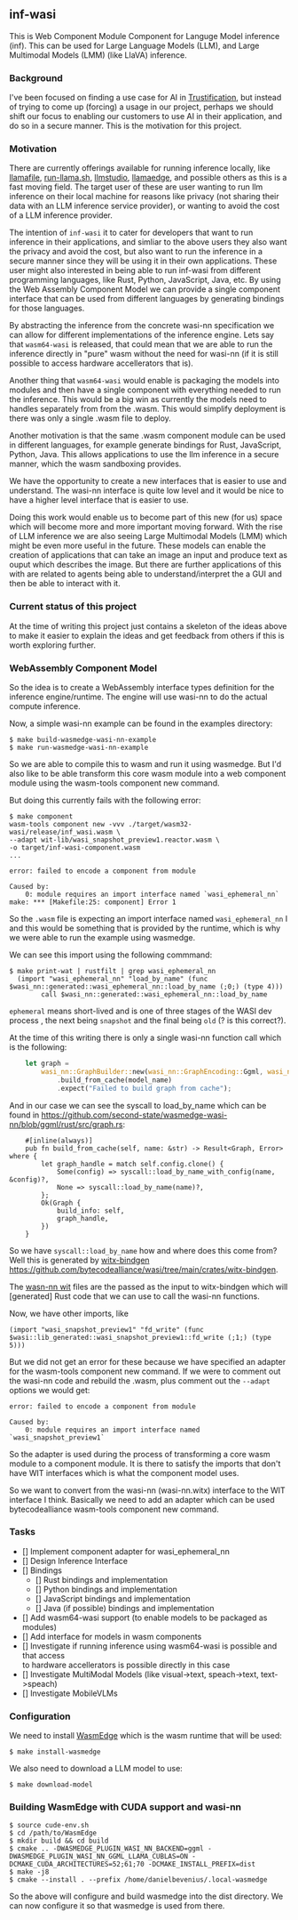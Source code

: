 ## inf-wasi
This is Web Component Module Component for Languge Model inference (inf). This
can be used for Large Language Models (LLM), and Large Multimodal Models (LMM)
(like LlaVA) inference.

### Background
I've been focused on finding a use case for AI in [Trustification], but instead
of trying to come up (forcing) a usage in our project, perhaps we should shift
our focus to enabling our customers to use AI in their application, and do so
in a secure manner. This is the motivation for this project.

### Motivation
There are currently offerings available for running inference locally, like
[llamafile], [run-llama.sh], [llmstudio], [llamaedge], and possible others as
this is a fast moving field. The target user of these are user wanting to run
llm inference on their local machine for reasons like privacy (not sharing their
data with an LLM inference service provider), or wanting to avoid the cost of a
LLM inference provider.

The intention of `inf-wasi` it to cater for developers that want to run
inference in their applications, and simliar to the above users they also want
the privacy and avoid the cost, but also want to run the inference in a secure
manner since they will be using it in their own applications. These user might
also interested in being able to run inf-wasi from different programming
languages, like Rust, Python, JavaScript, Java, etc. By using the Web Assembly
 Component Model we can provide a single component interface that can be used
from different languages by generating bindings for those languages.

By abstracting the inference from the concrete wasi-nn specification we can
allow for different implementations of the inference engine. Lets say that
`wasm64-wasi` is released, that could mean that we are able to run the inference
directly in "pure" wasm without the need for wasi-nn (if it is still possible
to access hardware accellerators that is).

Another thing that `wasm64-wasi` would enable is packaging the models into
modules and then have a single component with everything needed to run the
inference. This would be a big win as currently the models need to handles
separately from from the .wasm. This would simplify deployment is there was only
a single .wasm file to deploy.

Another motivation is that the same .wasm component module can be used in
different languages, for example generate bindings for Rust, JavaScript, Python,
Java. This allows applications to use the llm inference in a secure manner,
which the wasm sandboxing provides.

We have the opportunity to create a new interfaces that is easier to use and
understand. The wasi-nn interface is quite low level and it would be nice to
have a higher level interface that is easier to use.

Doing this work would enable us to become part of this new (for us) space which
will become more and more important moving forward. With the rise of LLM
inference we are also seeing Large Multimodal Models (LMM) which might be even 
more useful in the future. These models can enable the creation of applications
that can take an image an input and produce text as ouput which describes the
image. But there are further applications of this with are related to agents
being able to understand/interpret the a GUI and then be able to interact with
it. 

### Current status of this project
At the time of writing this project just contains a skeleton of the ideas above
to make it easier to explain the ideas and get feedback from others if this is
worth exploring further.

### WebAssembly Component Model
So the idea is to create a WebAssembly interface types definition for the
inference engine/runtime. The engine will use wasi-nn to do the actual compute
inference. 

Now, a simple wasi-nn example can be found in the examples directory:
```console
$ make build-wasmedge-wasi-nn-example
$ make run-wasmedge-wasi-nn-example
```

So we are able to compile this to wasm and run it using wasmedge. But I'd also
like to be able transform this core wasm module into a web component module
using the wasm-tools component new command. 

But doing this currently fails with the following error:
```console
$ make component 
wasm-tools component new -vvv ./target/wasm32-wasi/release/inf_wasi.wasm \
--adapt wit-lib/wasi_snapshot_preview1.reactor.wasm \
-o target/inf-wasi-component.wasm
...

error: failed to encode a component from module

Caused by:
    0: module requires an import interface named `wasi_ephemeral_nn`
make: *** [Makefile:25: component] Error 1
```

So the `.wasm` file is expecting an import interface named `wasi_ephemeral_nn` I
and this would be something that is provided by the runtime, which is why we
were able to run the example using wasmedge.

We can see this import using the following commmand:
```console
$ make print-wat | rustfilt | grep wasi_ephemeral_nn
  (import "wasi_ephemeral_nn" "load_by_name" (func $wasi_nn::generated::wasi_ephemeral_nn::load_by_name (;0;) (type 4)))
        call $wasi_nn::generated::wasi_ephemeral_nn::load_by_name
```
`ephemeral` means short-lived and is one of three stages of the WASI dev process
, the next being `snapshot` and the final being `old` (? is this correct?).

At the time of this writing there is only a single wasi-nn function call which
is the following:
```rust
    let graph =
        wasi_nn::GraphBuilder::new(wasi_nn::GraphEncoding::Ggml, wasi_nn::ExecutionTarget::GPU)
            .build_from_cache(model_name)
            .expect("Failed to build graph from cache");
```
And in our case we can see the syscall to load_by_name which can be found in
https://github.com/second-state/wasmedge-wasi-nn/blob/ggml/rust/src/graph.rs:
```console
    #[inline(always)]                                                           
    pub fn build_from_cache(self, name: &str) -> Result<Graph, Error> where {
        let graph_handle = match self.config.clone() {
            Some(config) => syscall::load_by_name_with_config(name, &config)?,
            None => syscall::load_by_name(name)?,
        };
        Ok(Graph {
            build_info: self,
            graph_handle,
        })
    }
```
So we have `syscall::load_by_name` how and where does this come from?  
Well this is generated by [witx-bindgen] https://github.com/bytecodealliance/wasi/tree/main/crates/witx-bindgen.

The [wasn-nn wit] files are the passed as the input to witx-bindgen which will
[generated] Rust code that we can use to call the wasi-nn functions.

Now, we have other imports, like
```
(import "wasi_snapshot_preview1" "fd_write" (func $wasi::lib_generated::wasi_snapshot_preview1::fd_write (;1;) (type 5)))
```
But we did not get an error for these because we have specified an adapter
for the wasm-tools component new command. If we were to comment out the wasi-nn
code and rebuild the .wasm, plus comment out the `--adapt` options we would get:
```console
error: failed to encode a component from module

Caused by:
    0: module requires an import interface named `wasi_snapshot_preview1`
```
So the adapter is used during the process of transforming a core wasm module to
a component module. It is there to satisfy the imports that don't have WIT
interfaces which is what the component model uses.

So we want to convert from the wasi-nn (wasi-nn.witx) interface to the WIT
interface I think. Basically we need to add an adapter which can be used bytecodealliance
wasm-tools component new command.

### Tasks
- [] Implement component adapter for wasi_ephemeral_nn  
- [] Design Inference Interface  
- [] Bindings  
  - [] Rust bindings and implementation  
  - [] Python bindings and implementation  
  - [] JavaScript bindings and implementation  
  - [] Java (if possible) bindings and implementation  
- [] Add wasm64-wasi support (to enable models to be packaged as modules)  
- [] Add interface for models in wasm components  
- [] Investigate if running inference using wasm64-wasi is possible and that access   
   to hardware accellerators is possible directly in this case  
- [] Investigate MultiModal Models (like visual->text, speach->text, text->speach)  
- [] Investigate MobileVLMs   


### Configuration
We need to install [WasmEdge](https://wasmedge.org/) which is the wasm runtime
that will be used:
```console
$ make install-wasmedge
```

We also need to download a LLM model to use:
```
$ make download-model
```

### Building WasmEdge with CUDA support and wasi-nn
```console
$ source cude-env.sh
$ cd /path/to/WasmEdge
$ mkdir build && cd build
$ cmake .. -DWASMEDGE_PLUGIN_WASI_NN_BACKEND=ggml -DWASMEDGE_PLUGIN_WASI_NN_GGML_LLAMA_CUBLAS=ON -DCMAKE_CUDA_ARCHITECTURES=52;61;70 -DCMAKE_INSTALL_PREFIX=dist
$ make -j8
$ cmake --install . --prefix /home/danielbevenius/.local-wasmedge
```
So the above will configure and build wasmedge into the dist directory. We
can now configure it so that wasmedge is used from there.

[llamafile]: https://github.com/Mozilla-Ocho/llamafile
[run-llama.sh]: https://www.secondstate.io/articles/run-llm-sh/
[llmstudio]: https://lmstudio.ai/
[llamaedge]: https://www.secondstate.io/LlamaEdge/
[wasmtime]: https://github.com/bytecodealliance/wasmtime/commits?author=danbev
[wasm-tools]: https://github.com/bytecodealliance/wasm-tools/graphs/contributors
[wasmtime-py]: https://github.com/bytecodealliance/wasmtime-py/commits?author=danbev
[llm-chain]: https://github.com/sobelio/llm-chain/commits?author=danbev
[llama.cpp]: https://github.com/ggerganov/llama.cpp/commits?author=danbev
[seedwing]: https://github.com/seedwing-io/seedwing-policy/pull/237
[witx-bindgen]: https://github.com/bytecodealliance/wasi/tree/main/crates/witx-bindgen.
[wasn-nn wit]:  https://github.com/WebAssembly/wasi-nn/tree/main/wit
[generated.rs]: https://github.com/second-state/wasmedge-wasi-nn/blob/ggml/rust/src/generated.rs
[trustification]: https://github.com/trustification/trustification
